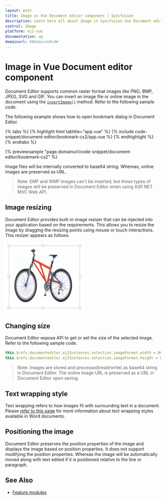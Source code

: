 ```yaml
---
layout: post
title: Image in Vue Document editor component | Syncfusion
description: Learn here all about Image in Syncfusion Vue Document editor component of Syncfusion Essential JS 2 and more.
control: Image 
platform: ej2-vue
documentation: ug
domainurl: ##DomainURL##
---
```


# Image in Vue Document editor component

Document Editor supports common raster format images like PNG, BMP, JPEG, SVG and GIF. You can insert an image file or online image in the document using the [`insertImage()`](../api/document-editor/editor/#insertimage) method. Refer to the following sample code.

The following example shows how to open bookmark dialog in Document Editor.

{% tabs %}
{% highlight html tabtitle="app.vue" %}
{% include code-snippet/document-editor/bookmark-cs2/app.vue %}
{% endhighlight %}
{% endtabs %}
        
{% previewsample "page.domainurl/code-snippet/document-editor/bookmark-cs2" %}

Image files will be internally converted to base64 string. Whereas, online images are preserved as URL.

>Note: EMF and WMF images can't be inserted, but these types of images will be preserved in Document Editor when using ASP.NET MVC Web API.

## Image resizing

Document Editor provides built-in image resizer that can be injected into your application based on the requirements. This allows you to resize the image by dragging the resizing points using mouse or touch interactions. This resizer appears as follows.

![Image](images/image.png)

## Changing size

Document Editor expose API to get or set the size of the selected image. Refer to the following sample code.

```ts
this.$refs.documenteditor.ej2Instances.selection.imageFormat.width = 800;
this.$refs.documenteditor.ej2Instances.selection.imageFormat.height = 800;
```

>Note: Images are stored and processed(read/write) as base64 string in Document Editor. The online image URL is preserved as a URL in Document Editor upon saving.

## Text wrapping style

Text wrapping refers to how images fit with surrounding text in a document. Please [refer to this page](../document-editor/text-wrapping-style) for more information about text wrapping styles available in Word documents.

## Positioning the image

Document Editor preserves the position properties of the image and displays the image based on position properties. It does not support modifying the position properties. Whereas the image will be automatically moved along with text edited if it is positioned relative to the line or paragraph.

## See Also

* [Feature modules](../document-editor/feature-module/)